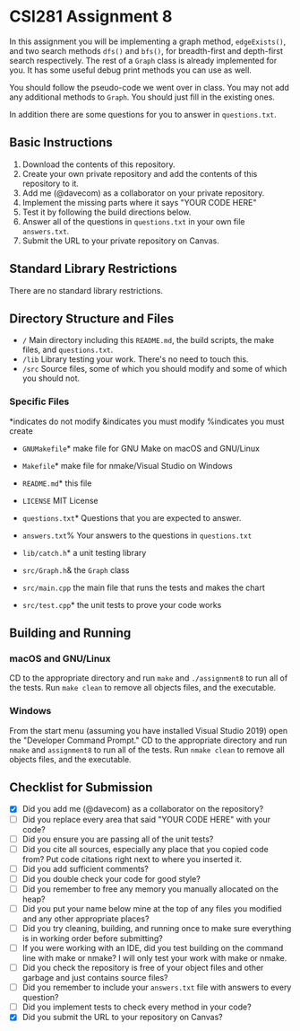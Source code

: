 # CSI281 Assignment 8

In this assignment you will be implementing a graph method, `edgeExists()`, and two search methods `dfs()` and `bfs()`, for breadth-first and depth-first search respectively. The rest of a `Graph` class is already implemented for you. It has some useful debug print methods you can use as well.

You should follow the pseudo-code we went over in class. You may not add any additional methods to `Graph`. You should just fill in the existing ones.

In addition there are some questions for you to answer in `questions.txt`.

## Basic Instructions

1. Download the contents of this repository.
2. Create your own private repository and add the contents of this repository to it.
3. Add me (@davecom) as a collaborator on your private repository.
4. Implement the missing parts where it says "YOUR CODE HERE"
5. Test it by following the build directions below.
6. Answer all of the questions in `questions.txt` in your own file `answers.txt`.
7. Submit the URL to your private repository on Canvas.

## Standard Library Restrictions

There are no standard library restrictions.

## Directory Structure and Files

- `/` Main directory including this `README.md`, the build scripts, the make files, and `questions.txt`.
- `/lib` Library testing your work. There's no need to touch this.
- `/src` Source files, some of which you should modify and some of which you should not.

### Specific Files

*indicates do not modify
&indicates you must modify
%indicates you must create

- `GNUMakefile`* make file for GNU Make on macOS and GNU/Linux
- `Makefile`* make file for nmake/Visual Studio on Windows
- `README.md`* this file
- `LICENSE` MIT License
- `questions.txt`* Questions that you are expected to answer.
- `answers.txt`% Your answers to the questions in `questions.txt`

- `lib/catch.h`* a unit testing library

- `src/Graph.h`& the `Graph` class
- `src/main.cpp` the main file that runs the tests and makes the chart
- `src/test.cpp`* the unit tests to prove your code works

## Building and Running

### macOS and GNU/Linux

CD to the appropriate directory and run `make` and `./assignment8` to run all of the tests. Run `make clean` to remove all objects files, and the executable.

### Windows

From the start menu (assuming you have installed Visual Studio 2019) open the "Developer Command Prompt." CD to the appropriate directory and run `nmake` and `assignment8` to run all of the tests. Run `nmake clean` to remove all objects files, and the executable.

## Checklist for Submission

- [X] Did you add me (@davecom) as a collaborator on the repository?
- [ ] Did you replace every area that said "YOUR CODE HERE" with your code?
- [ ] Did you ensure you are passing all of the unit tests?
- [ ] Did you cite all sources, especially any place that you copied code from? Put code citations right next to where you inserted it.
- [ ] Did you add sufficient comments?
- [ ] Did you double check your code for good style?
- [ ] Did you remember to free any memory you manually allocated on the heap?
- [ ] Did you put your name below mine at the top of any files you modified and any other appropriate places?
- [ ] Did you try cleaning, building, and running once to make sure everything is in working order before submitting?
- [ ] If you were working with an IDE, did you test building on the command line with make or nmake? I will only test your work with make or nmake.
- [ ] Did you check the repository is free of your object files and other garbage and just contains source files?
- [ ] Did you remember to include your `answers.txt` file with answers to every question?
- [ ] Did you implement tests to check every method in your code?
- [X] Did you submit the URL to your repository on Canvas?
